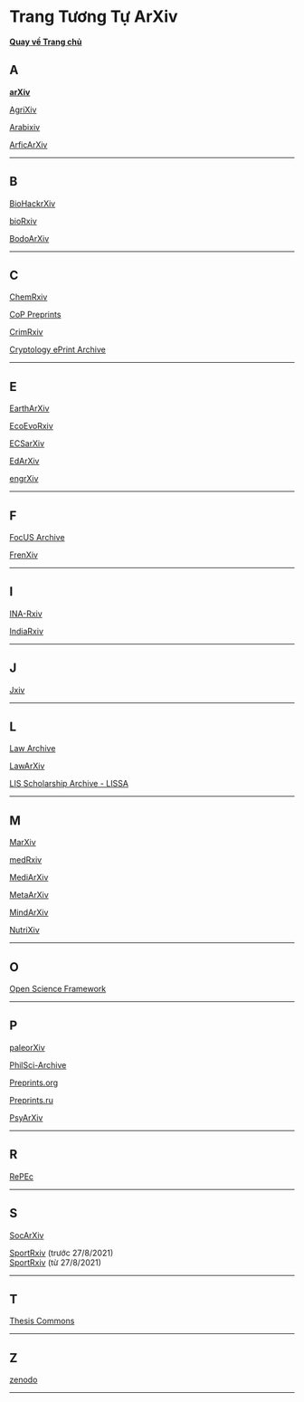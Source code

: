 # Trang Tương Tự ArXiv

**[Quay về Trang chủ](https://khangshirokuma.github.io/)**

## **A**

**[arXiv](https://arxiv.org)**

[AgriXiv](https://osf.io/preprints/agrixiv)

[Arabixiv](https://osf.io/preprints/arabixiv)

[ArficArXiv](https://osf.io/preprints/africarxiv)

---
## **B**

[BioHackrXiv](https://osf.io/preprints/biohackrxiv)

[bioRxiv](https://www.biorxiv.org)

[BodoArXiv](https://osf.io/preprints/bodoarxiv)

---
## **C**

[ChemRxiv](http://chemrxiv.org)

[CoP Preprints](https://osf.io/preprints/coppreprints)

[CrimRxiv](https://www.crimrxiv.com)

[Cryptology ePrint Archive](https://eprint.iacr.org)

---
## **E**

[EarthArXiv](https://osf.io/preprints/eartharxiv)

[EcoEvoRxiv](https://osf.io/preprints/ecoevorxiv)

[ECSarXiv](https://osf.io/preprints/ecsarxiv)

[EdArXiv](https://osf.io/preprints/edarxiv)

[engrXiv](https://osf.io/preprints/engrxiv)

---
## **F**

[FocUS Archive](https://osf.io/preprints/focusarchive)

[FrenXiv](https://osf.io/preprints/frenxiv)

---
## **I**

[INA-Rxiv](https://osf.io/preprints/inarxiv)

[IndiaRxiv](https://osf.io/preprints/indiarxiv)

---
## **J**

[Jxiv](https://jxiv.jst.go.jp)

---
## **L**

[Law Archive](https://osf.io/preprints/lawarchive)

[LawArXiv](https://osf.io/preprints/lawarxiv)

[LIS Scholarship Archive - LISSA](https://osf.io/preprints/lissa)

---
## **M**

[MarXiv](https://osf.io/preprints/marxiv)

[medRxiv](medrxiv.org)

[MediArXiv](https://osf.io/preprints/mediarxiv)

[MetaArXiv](https://osf.io/preprints/metaarxiv)

[MindArXiv](https://osf.io/preprints/mindrxiv)

[NutriXiv](https://osf.io/preprints/nutrixiv)

---
## **O**

[Open Science Framework](https://osf.io)

---
## **P**

[paleorXiv](https://osf.io/preprints/paleorxiv)

[PhilSci-Archive](https://philsci-archive.pitt.edu)

[Preprints.org](https://www.preprints.org)

[Preprints.ru](https://preprints.ru)

[PsyArXiv](psyarxiv.com)

---
## **R**

[RePEc](http://repec.org)

---
## **S**

[SocArXiv](https://osf.io/preprints/socarxiv)

[SportRxiv](https://osf.io/preprints/sportrxiv) (trước 27/8/2021)  
[SportRxiv](http://sportrxiv.org) (từ 27/8/2021)

---
## **T**

[Thesis Commons](https://osf.io/preprints/thesiscommons)

---
## **Z**

[zenodo](https://zenodo.org)

---
